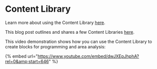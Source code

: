# Content Library

Learn more about using the Content Library [here](../building-the-farnsworth-house/import-export-and-content-library.md).

This blog post outlines and shares a few Content Libraries [here](https://formit.autodesk.com/blog/post/content-library).

This video demonstration shows how you can use the Content Library to create blocks for programming and area analysis:

{% embed url="https://www.youtube.com/embed/dwJXEpJhphA?rel=0&amp;start=646" %}



